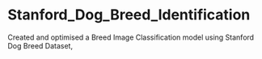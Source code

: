# Stanford_Dog_Breed_Identification
Created and optimised a Breed Image Classification model using Stanford Dog Breed Dataset, 
